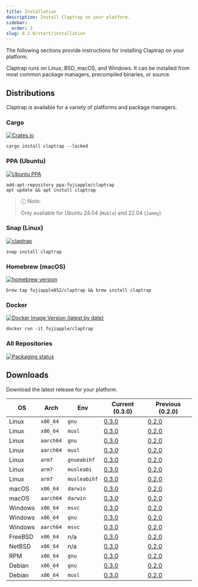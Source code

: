 ```yaml
---
title: Installation
description: Install Claptrap on your platform.
sidebar:
  order: 2
slug: 0.3.0/start/installation
---
```


The following sections provide instructions for installing Claptrap on your platform.

Claptrap runs on Linux, BSD, macOS, and Windows. It can be installed from most common package managers, precompiled
binaries, or source.

## Distributions

Claptrap is available for a variety of platforms and package managers.

### Cargo

[![Crates.io](https://img.shields.io/crates/v/claptrap)](https://crates.io/crates/claptrap/0.3.0)

```shell
cargo install claptrap --locked
```

### PPA (Ubuntu)

[![Ubuntu PPA](https://img.shields.io/badge/Ubuntu%20PPA-0.3.0-brightgreen)](https://launchpad.net/~fujiapple/+archive/ubuntu/claptrap/+packages)

```shell
add-apt-repository ppa:fujiapple/claptrap
apt update && apt install claptrap
```

> ⓘ Note:
>
> Only available for Ubuntu 24.04 (`Noble`) and 22.04 (`Jammy`).

### Snap (Linux)

[![claptrap](https://snapcraft.io/claptrap/badge.svg)](https://snapcraft.io/claptrap)

```shell
snap install claptrap
```

### Homebrew (macOS)

[![homebrew version](https://img.shields.io/badge/homebrew-0.3.0-orange)](https://github.com/fujiapple852/homebrew-claptrap)

```shell
brew tap fujiapple852/claptrap && brew install claptrap
```

### Docker

[![Docker Image Version (latest by date)](https://img.shields.io/docker/v/fujiapple/claptrap)](https://hub.docker.com/r/fujiapple/claptrap/)

```shell
docker run -it fujiapple/claptrap
```

### All Repositories

[![Packaging status](https://repology.org/badge/vertical-allrepos/claptrap.svg)](https://repology.org/project/claptrap/versions)

## Downloads

Download the latest release for your platform.

| OS      | Arch      | Env          | Current (0.3.0)                                                                                                                | Previous (0.2.0)                                                                                                               |
| ------- | --------- | ------------ | ------------------------------------------------------------------------------------------------------------------------------ | ------------------------------------------------------------------------------------------------------------------------------ |
| Linux   | `x86_64`  | `gnu`        | [0.3.0](https://github.com/fujiapple852/claptrap/releases/download/0.3.0/claptrap-0.3.0-x86_64-unknown-linux-gnu.tar.gz)       | [0.2.0](https://github.com/fujiapple852/claptrap/releases/download/0.2.0/claptrap-0.2.0-x86_64-unknown-linux-gnu.tar.gz)       |
| Linux   | `x86_64`  | `musl`       | [0.3.0](https://github.com/fujiapple852/claptrap/releases/download/0.3.0/claptrap-0.3.0-x86_64-unknown-linux-musl.tar.gz)      | [0.2.0](https://github.com/fujiapple852/claptrap/releases/download/0.2.0/claptrap-0.2.0-x86_64-unknown-linux-musl.tar.gz)      |
| Linux   | `aarch64` | `gnu`        | [0.3.0](https://github.com/fujiapple852/claptrap/releases/download/0.3.0/claptrap-0.3.0-aarch64-unknown-linux-gnu.tar.gz)      | [0.2.0](https://github.com/fujiapple852/claptrap/releases/download/0.2.0/claptrap-0.2.0-aarch64-unknown-linux-gnu.tar.gz)      |
| Linux   | `aarch64` | `musl`       | [0.3.0](https://github.com/fujiapple852/claptrap/releases/download/0.3.0/claptrap-0.3.0-aarch64-unknown-linux-musl.tar.gz)     | [0.2.0](https://github.com/fujiapple852/claptrap/releases/download/0.2.0/claptrap-0.2.0-aarch64-unknown-linux-musl.tar.gz)     |
| Linux   | `arm7`    | `gnueabihf`  | [0.3.0](https://github.com/fujiapple852/claptrap/releases/download/0.3.0/claptrap-0.3.0-armv7-unknown-linux-gnueabihf.tar.gz)  | [0.2.0](https://github.com/fujiapple852/claptrap/releases/download/0.2.0/claptrap-0.2.0-armv7-unknown-linux-gnueabihf.tar.gz)  |
| Linux   | `arm7`    | `musleabi`   | [0.3.0](https://github.com/fujiapple852/claptrap/releases/download/0.3.0/claptrap-0.3.0-armv7-unknown-linux-musleabi.tar.gz)   | [0.2.0](https://github.com/fujiapple852/claptrap/releases/download/0.2.0/claptrap-0.2.0-armv7-unknown-linux-musleabi.tar.gz)   |
| Linux   | `arm7`    | `musleabihf` | [0.3.0](https://github.com/fujiapple852/claptrap/releases/download/0.3.0/claptrap-0.3.0-armv7-unknown-linux-musleabihf.tar.gz) | [0.2.0](https://github.com/fujiapple852/claptrap/releases/download/0.2.0/claptrap-0.2.0-armv7-unknown-linux-musleabihf.tar.gz) |
| macOS   | `x86_64`  | `darwin`     | [0.3.0](https://github.com/fujiapple852/claptrap/releases/download/0.3.0/claptrap-0.3.0-x86_64-apple-darwin.tar.gz)            | [0.2.0](https://github.com/fujiapple852/claptrap/releases/download/0.2.0/claptrap-0.2.0-x86_64-apple-darwin.tar.gz)            |
| macOS   | `aarch64` | `darwin`     | [0.3.0](https://github.com/fujiapple852/claptrap/releases/download/0.3.0/claptrap-0.3.0-aarch64-apple-darwin.tar.gz)           | [0.2.0](https://github.com/fujiapple852/claptrap/releases/download/0.2.0/claptrap-0.2.0-aarch64-apple-darwin.tar.gz)           |
| Windows | `x86_64`  | `msvc`       | [0.3.0](https://github.com/fujiapple852/claptrap/releases/download/0.3.0/claptrap-0.3.0-x86_64-pc-windows-msvc.zip)            | [0.2.0](https://github.com/fujiapple852/claptrap/releases/download/0.2.0/claptrap-0.2.0-x86_64-pc-windows-msvc.zip)            |
| Windows | `x86_64`  | `gnu`        | [0.3.0](https://github.com/fujiapple852/claptrap/releases/download/0.3.0/claptrap-0.3.0-x86_64-pc-windows-gnu.zip)             | [0.2.0](https://github.com/fujiapple852/claptrap/releases/download/0.2.0/claptrap-0.2.0-x86_64-pc-windows-gnu.zip)             |
| Windows | `aarch64` | `msvc`       | [0.3.0](https://github.com/fujiapple852/claptrap/releases/download/0.3.0/claptrap-0.3.0-aarch64-pc-windows-msvc.zip)           | [0.2.0](https://github.com/fujiapple852/claptrap/releases/download/0.2.0/claptrap-0.2.0-aarch64-pc-windows-msvc.zip)           |
| FreeBSD | `x86_64`  | n/a          | [0.3.0](https://github.com/fujiapple852/claptrap/releases/download/0.3.0/claptrap-0.3.0-x86_64-unknown-freebsd.tar.gz)         | [0.2.0](https://github.com/fujiapple852/claptrap/releases/download/0.2.0/claptrap-0.2.0-x86_64-unknown-freebsd.tar.gz)         |
| NetBSD  | `x86_64`  | n/a          | [0.3.0](https://github.com/fujiapple852/claptrap/releases/download/0.3.0/claptrap-0.3.0-x86_64-unknown-netbsd.tar.gz)          | [0.2.0](https://github.com/fujiapple852/claptrap/releases/download/0.2.0/claptrap-0.2.0-x86_64-unknown-netbsd.tar.gz)          |
| RPM     | `x86_64`  | `gnu`        | [0.3.0](https://github.com/fujiapple852/claptrap/releases/download/0.3.0/claptrap-0.3.0-x86_64.rpm)                            | [0.2.0](https://github.com/fujiapple852/claptrap/releases/download/0.2.0/claptrap-0.2.0-x86_64.rpm)                            |
| Debian  | `x86_64`  | `gnu`        | [0.3.0](https://github.com/fujiapple852/claptrap/releases/download/0.3.0/claptrap_x86_64-unknown-linux-gnu_0.3.0_amd64.deb)    | [0.2.0](https://github.com/fujiapple852/claptrap/releases/download/0.2.0/claptrap_x86_64-unknown-linux-gnu_0.2.0_amd64.deb)    |
| Debian  | `x86_64`  | `musl`       | [0.3.0](https://github.com/fujiapple852/claptrap/releases/download/0.3.0/claptrap_x86_64-unknown-linux-musl_0.3.0_amd64.deb)   | [0.2.0](https://github.com/fujiapple852/claptrap/releases/download/0.2.0/claptrap_x86_64-unknown-linux-musl_0.2.0_amd64.deb)   |
